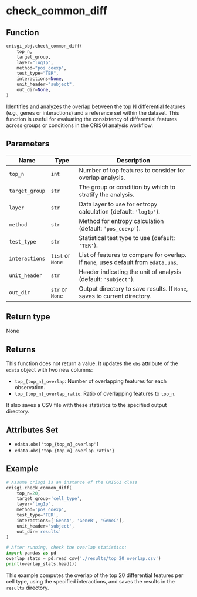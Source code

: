 # check_common_diff

## Function

```python
crisgi_obj.check_common_diff(
    top_n,
    target_group,
    layer="log1p",
    method="pos_coexp",
    test_type="TER",
    interactions=None,
    unit_header="subject",
    out_dir=None,
)
```

Identifies and analyzes the overlap between the top N differential features (e.g., genes or interactions) and a reference set within the dataset. This function is useful for evaluating the consistency of differential features across groups or conditions in the CRISGI analysis workflow.

## Parameters

| Name           | Type         | Description                                                                                  |
|----------------|--------------|----------------------------------------------------------------------------------------------|
| `top_n`        | `int`        | Number of top features to consider for overlap analysis.                                     |
| `target_group` | `str`        | The group or condition by which to stratify the analysis.                                    |
| `layer`        | `str`        | Data layer to use for entropy calculation (default: `'log1p'`).                              |
| `method`       | `str`        | Method for entropy calculation (default: `'pos_coexp'`).                                     |
| `test_type`    | `str`        | Statistical test type to use (default: `'TER'`).                                             |
| `interactions` | `list` or `None` | List of features to compare for overlap. If `None`, uses default from `edata.uns`.       |
| `unit_header`  | `str`        | Header indicating the unit of analysis (default: `'subject'`).                               |
| `out_dir`      | `str` or `None`  | Output directory to save results. If `None`, saves to current directory.                 |

## Return type

None

## Returns

This function does not return a value. It updates the `obs` attribute of the `edata` object with two new columns:
- `top_{top_n}_overlap`: Number of overlapping features for each observation.
- `top_{top_n}_overlap_ratio`: Ratio of overlapping features to `top_n`.

It also saves a CSV file with these statistics to the specified output directory.

## Attributes Set

- `edata.obs['top_{top_n}_overlap']`
- `edata.obs['top_{top_n}_overlap_ratio'}`

## Example

```python
# Assume crisgi is an instance of the CRISGI class
crisgi.check_common_diff(
    top_n=20,
    target_group='cell_type',
    layer='log1p',
    method='pos_coexp',
    test_type='TER',
    interactions=['GeneA', 'GeneB', 'GeneC'],
    unit_header='subject',
    out_dir='results'
)

# After running, check the overlap statistics:
import pandas as pd
overlap_stats = pd.read_csv('./results/top_20_overlap.csv')
print(overlap_stats.head())
```

This example computes the overlap of the top 20 differential features per cell type, using the specified interactions, and saves the results in the `results` directory.
